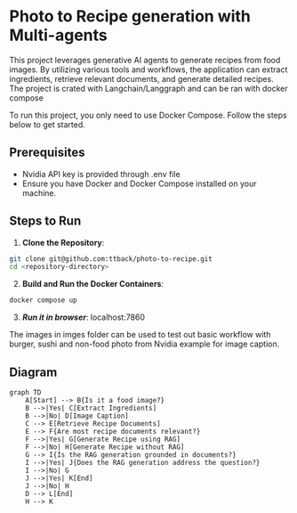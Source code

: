 # Photo to Recipe generation with Multi-agents

This project leverages generative AI agents to generate recipes from food images. By utilizing various tools and workflows, the application can extract ingredients, retrieve relevant documents, and generate detailed recipes. The project is crated with Langchain/Langgraph and can be ran with docker compose

To run this project, you only need to use Docker Compose. Follow the steps below to get started.

## Prerequisites
- Nvidia API key is provided through .env file
- Ensure you have Docker and Docker Compose installed on your machine.

## Steps to Run

1. **Clone the Repository**:
```sh
git clone git@github.com:ttback/photo-to-recipe.git
cd <repository-directory>
```


2. **Build and Run the Docker Containers**:
```sh
docker compose up
```

3. ***Run it in browser***:
localhost:7860

The images in imges folder can be used to test out basic workflow with burger, sushi and non-food photo from Nvidia example for image caption.


## Diagram

```mermaid
graph TD
    A[Start] --> B{Is it a food image?}
    B -->|Yes| C[Extract Ingredients]
    B -->|No| D[Image Caption]
    C --> E[Retrieve Recipe Documents]
    E --> F{Are most recipe documents relevant?}
    F -->|Yes| G[Generate Recipe using RAG]
    F -->|No| H[Generate Recipe without RAG]
    G --> I{Is the RAG generation grounded in documents?}
    I -->|Yes| J{Does the RAG generation address the question?}
    I -->|No| G
    J -->|Yes| K[End]
    J -->|No| H
    D --> L[End]
    H --> K
```
